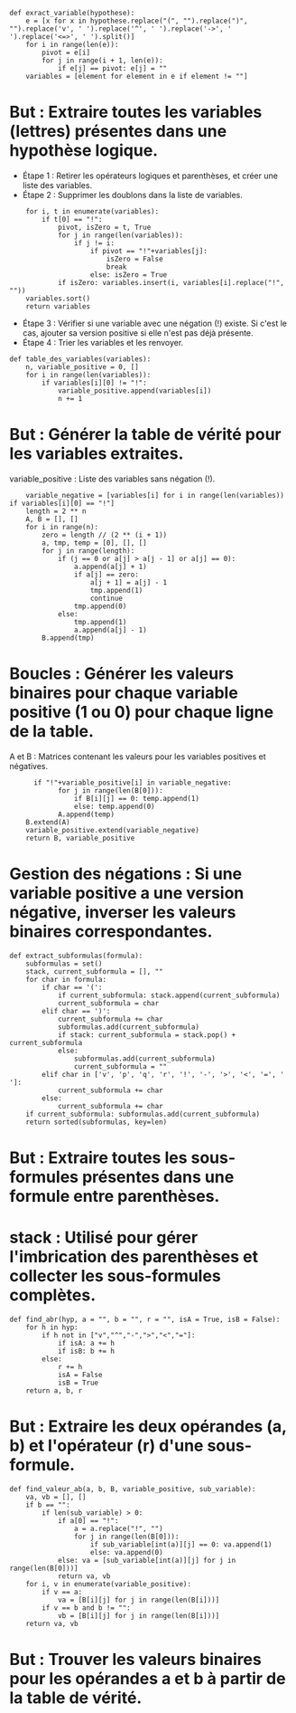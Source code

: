 ```
def exract_variable(hypothese):
    e = [x for x in hypothese.replace("(", "").replace(")", "").replace('v', ' ').replace('^', ' ').replace('->', ' ').replace('<=>', ' ').split()]
    for i in range(len(e)):
        pivot = e[i]
        for j in range(i + 1, len(e)):
            if e[j] == pivot: e[j] = ""
    variables = [element for element in e if element != ""]
```
# But : Extraire toutes les variables (lettres) présentes dans une hypothèse logique.
- Étape 1 : Retirer les opérateurs logiques et parenthèses, et créer une liste des variables.
- Étape 2 : Supprimer les doublons dans la liste de variables.
```
    for i, t in enumerate(variables): 
        if t[0] == "!": 
            pivot, isZero = t, True
            for j in range(len(variables)):
                if j != i:
                    if pivot == "!"+variables[j]:
                        isZero = False
                        break
                    else: isZero = True
            if isZero: variables.insert(i, variables[i].replace("!", ""))
    variables.sort() 
    return variables
```
- Étape 3 : Vérifier si une variable avec une négation (!) existe. Si c'est le cas, ajouter sa version positive si elle n'est pas déjà présente.
- Étape 4 : Trier les variables et les renvoyer.

```
def table_des_variables(variables):
    n, variable_positive = 0, [] 
    for i in range(len(variables)):
        if variables[i][0] != "!":
            variable_positive.append(variables[i])
            n += 1
```

# But : Générer la table de vérité pour les variables extraites.
variable_positive : Liste des variables sans négation (!).

```
    variable_negative = [variables[i] for i in range(len(variables)) if variables[i][0] == "!"]
    length = 2 ** n 
    A, B = [], [] 
    for i in range(n):
        zero = length // (2 ** (i + 1))
        a, tmp, temp = [0], [], []
        for j in range(length):
            if (j == 0 or a[j] > a[j - 1] or a[j] == 0):
                a.append(a[j] + 1)
                if a[j] == zero:
                    a[j + 1] = a[j] - 1
                    tmp.append(1)
                    continue
                tmp.append(0)
            else:
                tmp.append(1)
                a.append(a[j] - 1)
        B.append(tmp)
```

# Boucles : Générer les valeurs binaires pour chaque variable positive (1 ou 0) pour chaque ligne de la table.
A et B : Matrices contenant les valeurs pour les variables positives et négatives.

```
      if "!"+variable_positive[i] in variable_negative:
            for j in range(len(B[0])):
                if B[i][j] == 0: temp.append(1)
                else: temp.append(0)
            A.append(temp)
    B.extend(A)
    variable_positive.extend(variable_negative)
    return B, variable_positive
```
# Gestion des négations : Si une variable positive a une version négative, inverser les valeurs binaires correspondantes.

```
def extract_subformulas(formula):
    subformulas = set()
    stack, current_subformula = [], ""
    for char in formula:
        if char == '(':
            if current_subformula: stack.append(current_subformula)
            current_subformula = char
        elif char == ')':
            current_subformula += char
            subformulas.add(current_subformula)
            if stack: current_subformula = stack.pop() + current_subformula
            else:
                subformulas.add(current_subformula)
                current_subformula = ""
        elif char in ['v', 'p', 'q', 'r', '!', '-', '>', '<', '=', ' ']:
            current_subformula += char
        else:
            current_subformula += char
    if current_subformula: subformulas.add(current_subformula)
    return sorted(subformulas, key=len)
```
# But : Extraire toutes les sous-formules présentes dans une formule entre parenthèses.
# stack : Utilisé pour gérer l'imbrication des parenthèses et collecter les sous-formules complètes.

```
def find_abr(hyp, a = "", b = "", r = "", isA = True, isB = False):
    for h in hyp:
        if h not in ["v","^","-",">","<","="]:
            if isA: a += h
            if isB: b += h
        else:
            r += h
            isA = False
            isB = True
    return a, b, r
```

# But : Extraire les deux opérandes (a, b) et l'opérateur (r) d'une sous-formule.

```
def find_valeur_ab(a, b, B, variable_positive, sub_variable):
    va, vb = [], []
    if b == "":
        if len(sub_variable) > 0:
            if a[0] == "!":
                a = a.replace("!", "")
                for j in range(len(B[0])):
                    if sub_variable[int(a)][j] == 0: va.append(1)
                    else: va.append(0)
            else: va = [sub_variable[int(a)][j] for j in range(len(B[0]))]
            return va, vb
    for i, v in enumerate(variable_positive):
        if v == a:
            va = [B[i][j] for j in range(len(B[i]))]
        if v == b and b != "":
            vb = [B[i][j] for j in range(len(B[i]))]
    return va, vb
```

# But : Trouver les valeurs binaires pour les opérandes a et b à partir de la table de vérité.

```

```
